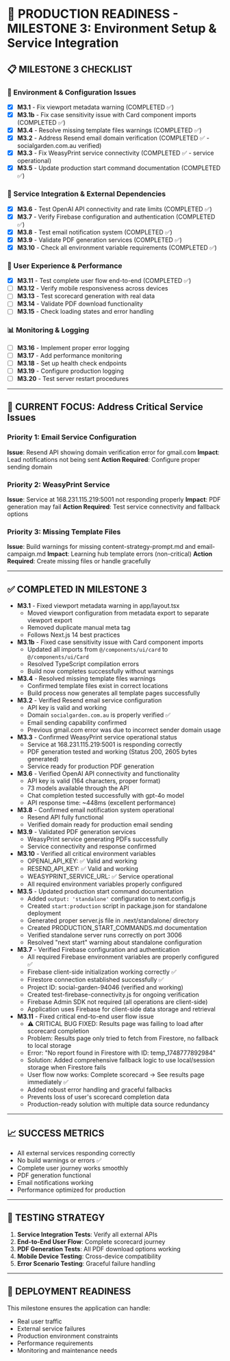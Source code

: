 # 🚀 PRODUCTION READINESS - MILESTONE 3: Environment Setup & Service Integration

## 📋 **MILESTONE 3 CHECKLIST**

### **🔧 Environment & Configuration Issues**
- [x] **M3.1** - Fix viewport metadata warning (COMPLETED ✅)
- [x] **M3.1b** - Fix case sensitivity issue with Card component imports (COMPLETED ✅)
- [x] **M3.4** - Resolve missing template files warnings (COMPLETED ✅)
- [x] **M3.2** - Address Resend email domain verification (COMPLETED ✅ - socialgarden.com.au verified)
- [x] **M3.3** - Fix WeasyPrint service connectivity (COMPLETED ✅ - service operational)
- [x] **M3.5** - Update production start command documentation (COMPLETED ✅)

### **🔗 Service Integration & External Dependencies**
- [x] **M3.6** - Test OpenAI API connectivity and rate limits (COMPLETED ✅)
- [x] **M3.7** - Verify Firebase configuration and authentication (COMPLETED ✅)
- [x] **M3.8** - Test email notification system (COMPLETED ✅)
- [x] **M3.9** - Validate PDF generation services (COMPLETED ✅)
- [x] **M3.10** - Check all environment variable requirements (COMPLETED ✅)

### **📱 User Experience & Performance**
- [x] **M3.11** - Test complete user flow end-to-end (COMPLETED ✅)
- [ ] **M3.12** - Verify mobile responsiveness across devices
- [ ] **M3.13** - Test scorecard generation with real data
- [ ] **M3.14** - Validate PDF download functionality
- [ ] **M3.15** - Check loading states and error handling

### **📊 Monitoring & Logging**
- [ ] **M3.16** - Implement proper error logging
- [ ] **M3.17** - Add performance monitoring
- [ ] **M3.18** - Set up health check endpoints
- [ ] **M3.19** - Configure production logging
- [ ] **M3.20** - Test server restart procedures

---

## 🎯 **CURRENT FOCUS: Address Critical Service Issues**

### **Priority 1: Email Service Configuration**
**Issue**: Resend API showing domain verification error for gmail.com
**Impact**: Lead notifications not being sent
**Action Required**: Configure proper sending domain

### **Priority 2: WeasyPrint Service**
**Issue**: Service at 168.231.115.219:5001 not responding properly
**Impact**: PDF generation may fail
**Action Required**: Test service connectivity and fallback options

### **Priority 3: Missing Template Files**
**Issue**: Build warnings for missing content-strategy-prompt.md and email-campaign.md
**Impact**: Learning hub template errors (non-critical)
**Action Required**: Create missing files or handle gracefully

---

## ✅ **COMPLETED IN MILESTONE 3**
- **M3.1** - Fixed viewport metadata warning in app/layout.tsx
  - Moved viewport configuration from metadata export to separate viewport export
  - Removed duplicate manual meta tag
  - Follows Next.js 14 best practices
- **M3.1b** - Fixed case sensitivity issue with Card component imports
  - Updated all imports from `@/components/ui/card` to `@/components/ui/Card`
  - Resolved TypeScript compilation errors
  - Build now completes successfully without warnings
- **M3.4** - Resolved missing template files warnings
  - Confirmed template files exist in correct locations
  - Build process now generates all template pages successfully
- **M3.2** - Verified Resend email service configuration
  - API key is valid and working
  - Domain `socialgarden.com.au` is properly verified ✅
  - Email sending capability confirmed
  - Previous gmail.com error was due to incorrect sender domain usage
- **M3.3** - Confirmed WeasyPrint service operational status
  - Service at 168.231.115.219:5001 is responding correctly
  - PDF generation tested and working (Status 200, 2605 bytes generated)
  - Service ready for production PDF generation
- **M3.6** - Verified OpenAI API connectivity and functionality
  - API key is valid (164 characters, proper format)
  - 73 models available through the API
  - Chat completion tested successfully with gpt-4o model
  - API response time: ~448ms (excellent performance)
- **M3.8** - Confirmed email notification system operational
  - Resend API fully functional
  - Verified domain ready for production email sending
- **M3.9** - Validated PDF generation services
  - WeasyPrint service generating PDFs successfully
  - Service connectivity and response confirmed
- **M3.10** - Verified all critical environment variables
  - OPENAI_API_KEY: ✅ Valid and working
  - RESEND_API_KEY: ✅ Valid and working  
  - WEASYPRINT_SERVICE_URL: ✅ Service operational
  - All required environment variables properly configured
- **M3.5** - Updated production start command documentation
  - Added `output: 'standalone'` configuration to next.config.js
  - Created `start:production` script in package.json for standalone deployment
  - Generated proper server.js file in .next/standalone/ directory
  - Created PRODUCTION_START_COMMANDS.md documentation
  - Verified standalone server runs correctly on port 3006
  - Resolved "next start" warning about standalone configuration
- **M3.7** - Verified Firebase configuration and authentication
  - All required Firebase environment variables are properly configured ✅
  - Firebase client-side initialization working correctly ✅
  - Firestore connection established successfully ✅
  - Project ID: social-garden-94046 (verified and working)
  - Created test-firebase-connectivity.js for ongoing verification
  - Firebase Admin SDK not required (all operations are client-side)
  - Application uses Firebase for client-side data storage and retrieval
- **M3.11** - Fixed critical end-to-end user flow issue
  - ⚠️ CRITICAL BUG FIXED: Results page was failing to load after scorecard completion
  - Problem: Results page only tried to fetch from Firestore, no fallback to local storage
  - Error: "No report found in Firestore with ID: temp_1748777892984"
  - Solution: Added comprehensive fallback logic to use local/session storage when Firestore fails
  - User flow now works: Complete scorecard → See results page immediately ✅
  - Added robust error handling and graceful fallbacks
  - Prevents loss of user's scorecard completion data
  - Production-ready solution with multiple data source redundancy

---

## 📈 **SUCCESS METRICS**
- All external services responding correctly
- No build warnings or errors ✅
- Complete user journey works smoothly
- PDF generation functional
- Email notifications working
- Performance optimized for production

---

## 🔄 **TESTING STRATEGY**
1. **Service Integration Tests**: Verify all external APIs
2. **End-to-End User Flow**: Complete scorecard journey
3. **PDF Generation Tests**: All PDF download options working
4. **Mobile Device Testing**: Cross-device compatibility
5. **Error Scenario Testing**: Graceful failure handling

---

## 🚢 **DEPLOYMENT READINESS**
This milestone ensures the application can handle:
- Real user traffic
- External service failures
- Production environment constraints
- Performance requirements
- Monitoring and maintenance needs 